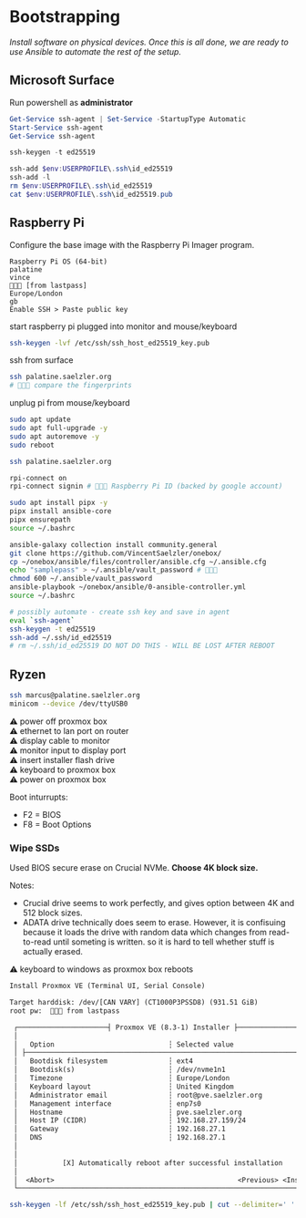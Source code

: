 # Bootstrapping

*Install software on physical devices. Once this is all done, we are ready to use Ansible to automate the rest of the setup.*

## Microsoft Surface

Run powershell as **administrator**

```powershell
Get-Service ssh-agent | Set-Service -StartupType Automatic
Start-Service ssh-agent
Get-Service ssh-agent

ssh-keygen -t ed25519

ssh-add $env:USERPROFILE\.ssh\id_ed25519
ssh-add -l
rm $env:USERPROFILE\.ssh\id_ed25519
cat $env:USERPROFILE\.ssh\id_ed25519.pub
```

## Raspberry Pi

Configure the base image with the Raspberry Pi Imager program.

```
Raspberry Pi OS (64-bit)
palatine
vince
🚨🚨🚨 [from lastpass]
Europe/London
gb
Enable SSH > Paste public key
```

start raspberry pi plugged into monitor and mouse/keyboard

```sh
ssh-keygen -lvf /etc/ssh/ssh_host_ed25519_key.pub
```

ssh from surface

```sh
ssh palatine.saelzler.org
# 🚨🚨🚨 compare the fingerprints
```

unplug pi from mouse/keyboard

```sh
sudo apt update
sudo apt full-upgrade -y
sudo apt autoremove -y
sudo reboot
```

```sh
ssh palatine.saelzler.org

rpi-connect on
rpi-connect signin # 🚨🚨🚨 Raspberry Pi ID (backed by google account)

sudo apt install pipx -y
pipx install ansible-core
pipx ensurepath
source ~/.bashrc

ansible-galaxy collection install community.general
git clone https://github.com/VincentSaelzler/onebox/
cp ~/onebox/ansible/files/controller/ansible.cfg ~/.ansible.cfg
echo "samplepass" > ~/.ansible/vault_password # 🚨🚨🚨
chmod 600 ~/.ansible/vault_password
ansible-playbook ~/onebox/ansible/0-ansible-controller.yml
source ~/.bashrc

# possibly automate - create ssh key and save in agent
eval `ssh-agent`
ssh-keygen -t ed25519
ssh-add ~/.ssh/id_ed25519
# rm ~/.ssh/id_ed25519 DO NOT DO THIS - WILL BE LOST AFTER REBOOT
```

## Ryzen

```sh
ssh marcus@palatine.saelzler.org
minicom --device /dev/ttyUSB0
```

⚠️ power off proxmox box  
⚠️ ethernet to lan port on router  
⚠️ display cable to monitor  
⚠️ monitor input to display port  
⚠️ insert installer flash drive  
⚠️ keyboard to proxmox box  
⚠️ power on proxmox box  

Boot inturrupts:

* F2 = BIOS
* F8 = Boot Options

### Wipe SSDs

Used BIOS secure erase on Crucial NVMe. **Choose 4K block size.**

Notes:

* Crucial drive seems to work perfectly, and gives option between 4K and 512 block sizes.
* ADATA drive technically does seem to erase. However, it is confisuing because it loads the drive with random data which changes from read-to-read until someting is written. so it is hard to tell whether stuff is actually erased.

⚠️ keyboard to windows as proxmox box reboots  

```txt
Install Proxmox VE (Terminal UI, Serial Console)

Target harddisk: /dev/[CAN VARY] (CT1000P3PSSD8) (931.51 GiB)
root pw:  🚨🚨🚨 from lastpass

 ┌──────────────────────┤ Proxmox VE (8.3-1) Installer ├──────────────────────┐
 │                                                                            │
 │   Option                            ┆ Selected value                       │
 │ ├────────────────────────────────────────────────────────────────────────┤ │
 │   Bootdisk filesystem               ┆ ext4                                 │
 │   Bootdisk(s)                       ┆ /dev/nvme1n1                         │
 │   Timezone                          ┆ Europe/London                        │
 │   Keyboard layout                   ┆ United Kingdom                       │
 │   Administrator email               ┆ root@pve.saelzler.org                │
 │   Management interface              ┆ enp7s0                               │
 │   Hostname                          ┆ pve.saelzler.org                     │
 │   Host IP (CIDR)                    ┆ 192.168.27.159/24                    │
 │   Gateway                           ┆ 192.168.27.1                         │
 │   DNS                               ┆ 192.168.27.1                         │
 │                                                                            │
 │                                                                            │
 │           [X] Automatically reboot after successful installation           │
 │                                                                            │
 │  <Abort>                                             <Previous> <Install>  │
 └────────────────────────────────────────────────────────────────────────────┘
```

```sh
ssh-keygen -lf /etc/ssh/ssh_host_ed25519_key.pub | cut --delimiter=' ' --fields=2
```
